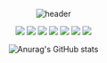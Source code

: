 <div align="center">
  
  ![header](https://capsule-render.vercel.app/api?type=rect&color=gradient&customColorList=0,2,2,5,30&text=YoungMin&fontSize=45)


<img src="https://img.shields.io/badge/JAVA-007396?style=for-the-badge&logo=java&logoColor=white">
<img src="https://img.shields.io/badge/MySQL-4479A1?style=for-the-badge&logo=MySQL&logoColor=white">
<img src="https://img.shields.io/badge/Python-007396?style=for-the-badge&logo=python&logoColor=white">
<img src="https://img.shields.io/badge/github-181717?style=for-the-badge&logo=github&logoColor=white">
<img src="https://img.shields.io/badge/aws-232F3E?style=for-the-badge&logo=aws&logoColor=white">
<img src="https://img.shields.io/badge/Flask-0000?style=for-the-badge&logo=flask&logoColor=white">
<img src="https://img.shields.io/badge/Typescript-3178C6?style=for-the-badge&logo=typescript&logoColor=white">


  ![Anurag's GitHub stats](https://github-readme-stats.vercel.app/api?username=ncs01060&show_icons=true&theme=cobalt)
</div>


